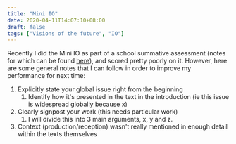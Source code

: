 ```yaml
---
title: "Mini IO"
date: 2020-04-11T14:07:10+08:00
draft: false
tags: ["Visions of the future", "IO"]
---
```


Recently I did the Mini IO as part of a school summative assessment (notes for which can be found [here](https://docs.google.com/document/d/19sOXlDLbAxYXsmnmJSoeQA7LeDYfN6rYoYsuNVlklTo/edit?usp=sharing)), and scored pretty poorly on it. However, here are some general notes that I can follow in order to improve my performance for next time:

1. Explicitly state your global issue right from the beginning
   1. Identify how it's presented in the text in the introduction (ie this issue is widespread globally because x)
2. Clearly signpost your work (this needs particular work)
   1. I will divide this into 3 main arguments, x, y and z.
3. Context (production/reception) wasn't really mentioned in enough detail within the texts themselves
